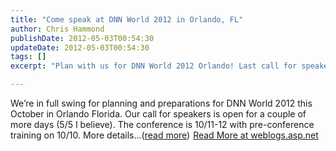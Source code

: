 ```yaml
---
title: "Come speak at DNN World 2012 in Orlando, FL"
author: Chris Hammond
publishDate: 2012-05-03T00:54:30
updateDate: 2012-05-03T00:54:30
tags: []
excerpt: "Plan with us for DNN World 2012 Orlando! Last call for speaker applications is near! Stay updated on conference details."

---
```

We’re in full swing for planning and preparations for DNN World 2012 this October in Orlando Florida. Our call for speakers is open for a couple of more days (5/5 I believe). The conference is 10/11-12 with pre-conference training on 10/10. More details...(<a href="https://weblogs.asp.net/christoc/archive/2012/05/02/come-speak-at-dnn-world-2012-in-orlando-fl.aspx">read more</a>)<img src="https://weblogs.asp.net/aggbug.aspx?PostID=8431726" width="1" height="1"> <a href="https://weblogs.asp.net/christoc/archive/2012/05/02/come-speak-at-dnn-world-2012-in-orlando-fl.aspx">Read More at weblogs.asp.net</a>




